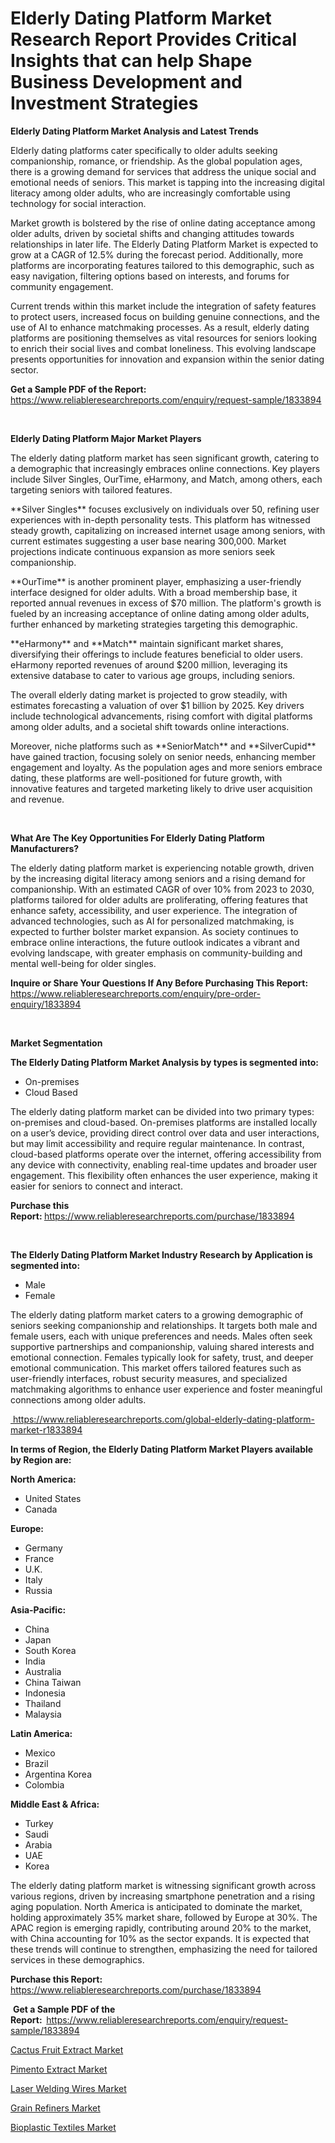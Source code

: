 <p><h1>Elderly Dating Platform Market Research Report Provides Critical Insights that can help Shape Business Development and Investment Strategies</h1></p><p><strong>Elderly Dating Platform Market Analysis and Latest Trends</strong></p>
<p><p>Elderly dating platforms cater specifically to older adults seeking companionship, romance, or friendship. As the global population ages, there is a growing demand for services that address the unique social and emotional needs of seniors. This market is tapping into the increasing digital literacy among older adults, who are increasingly comfortable using technology for social interaction.</p><p>Market growth is bolstered by the rise of online dating acceptance among older adults, driven by societal shifts and changing attitudes towards relationships in later life. The Elderly Dating Platform Market is expected to grow at a CAGR of 12.5% during the forecast period. Additionally, more platforms are incorporating features tailored to this demographic, such as easy navigation, filtering options based on interests, and forums for community engagement.</p><p>Current trends within this market include the integration of safety features to protect users, increased focus on building genuine connections, and the use of AI to enhance matchmaking processes. As a result, elderly dating platforms are positioning themselves as vital resources for seniors looking to enrich their social lives and combat loneliness. This evolving landscape presents opportunities for innovation and expansion within the senior dating sector.</p></p>
<p><strong>Get a Sample PDF of the Report:&nbsp;</strong> <a href="https://www.reliableresearchreports.com/enquiry/request-sample/1833894?utm_campaign=1477&utm_medium=2&utm_source=Github&utm_content=ia&utm_term=17102024&utm_id=elderly-dating-platform">https://www.reliableresearchreports.com/enquiry/request-sample/1833894</a></p>
<p>&nbsp;</p>
<p><strong>Elderly Dating Platform Major Market Players</strong></p>
<p><p>The elderly dating platform market has seen significant growth, catering to a demographic that increasingly embraces online connections. Key players include Silver Singles, OurTime, eHarmony, and Match, among others, each targeting seniors with tailored features.</p><p>**Silver Singles** focuses exclusively on individuals over 50, refining user experiences with in-depth personality tests. This platform has witnessed steady growth, capitalizing on increased internet usage among seniors, with current estimates suggesting a user base nearing 300,000. Market projections indicate continuous expansion as more seniors seek companionship.</p><p>**OurTime** is another prominent player, emphasizing a user-friendly interface designed for older adults. With a broad membership base, it reported annual revenues in excess of $70 million. The platform's growth is fueled by an increasing acceptance of online dating among older adults, further enhanced by marketing strategies targeting this demographic.</p><p>**eHarmony** and **Match** maintain significant market shares, diversifying their offerings to include features beneficial to older users. eHarmony reported revenues of around $200 million, leveraging its extensive database to cater to various age groups, including seniors.</p><p>The overall elderly dating market is projected to grow steadily, with estimates forecasting a valuation of over $1 billion by 2025. Key drivers include technological advancements, rising comfort with digital platforms among older adults, and a societal shift towards online interactions. </p><p>Moreover, niche platforms such as **SeniorMatch** and **SilverCupid** have gained traction, focusing solely on senior needs, enhancing member engagement and loyalty. As the population ages and more seniors embrace dating, these platforms are well-positioned for future growth, with innovative features and targeted marketing likely to drive user acquisition and revenue.</p></p>
<p>&nbsp;</p>
<p><strong>What Are The Key Opportunities For Elderly Dating Platform Manufacturers?</strong></p>
<p><p>The elderly dating platform market is experiencing notable growth, driven by the increasing digital literacy among seniors and a rising demand for companionship. With an estimated CAGR of over 10% from 2023 to 2030, platforms tailored for older adults are proliferating, offering features that enhance safety, accessibility, and user experience. The integration of advanced technologies, such as AI for personalized matchmaking, is expected to further bolster market expansion. As society continues to embrace online interactions, the future outlook indicates a vibrant and evolving landscape, with greater emphasis on community-building and mental well-being for older singles.</p></p>
<p><strong>Inquire or Share Your Questions If Any Before Purchasing This Report:</strong> <a href="https://www.reliableresearchreports.com/enquiry/pre-order-enquiry/1833894?utm_campaign=1477&utm_medium=2&utm_source=Github&utm_content=ia&utm_term=17102024&utm_id=elderly-dating-platform">https://www.reliableresearchreports.com/enquiry/pre-order-enquiry/1833894</a></p>
<p>&nbsp;</p>
<p><strong>Market Segmentation</strong></p>
<p><strong>The Elderly Dating Platform Market Analysis by types is segmented into:</strong></p>
<p><ul><li>On-premises</li><li>Cloud Based</li></ul></p>
<p><p>The elderly dating platform market can be divided into two primary types: on-premises and cloud-based. On-premises platforms are installed locally on a user’s device, providing direct control over data and user interactions, but may limit accessibility and require regular maintenance. In contrast, cloud-based platforms operate over the internet, offering accessibility from any device with connectivity, enabling real-time updates and broader user engagement. This flexibility often enhances the user experience, making it easier for seniors to connect and interact.</p></p>
<p><strong>Purchase this Report:&nbsp;</strong><a href="https://www.reliableresearchreports.com/purchase/1833894?utm_campaign=1477&utm_medium=2&utm_source=Github&utm_content=ia&utm_term=17102024&utm_id=elderly-dating-platform">https://www.reliableresearchreports.com/purchase/1833894</a></p>
<p>&nbsp;</p>
<p><strong>The Elderly Dating Platform Market Industry Research by Application is segmented into:</strong></p>
<p><ul><li>Male</li><li>Female</li></ul></p>
<p><p>The elderly dating platform market caters to a growing demographic of seniors seeking companionship and relationships. It targets both male and female users, each with unique preferences and needs. Males often seek supportive partnerships and companionship, valuing shared interests and emotional connection. Females typically look for safety, trust, and deeper emotional communication. This market offers tailored features such as user-friendly interfaces, robust security measures, and specialized matchmaking algorithms to enhance user experience and foster meaningful connections among older adults.</p></p>
<p><a href="https://www.reliableresearchreports.com/global-elderly-dating-platform-market-r1833894?utm_campaign=1477&utm_medium=2&utm_source=Github&utm_content=ia&utm_term=17102024&utm_id=elderly-dating-platform">&nbsp;https://www.reliableresearchreports.com/global-elderly-dating-platform-market-r1833894</a></p>
<p><strong>In terms of Region, the Elderly Dating Platform Market Players available by Region are:</strong></p>
<p>
    <p> <strong> North America: </strong>
        <ul>
            <li>United States</li>
            <li>Canada</li>
        </ul>
        </p> 
    <p> <strong> Europe: </strong>
        <ul>
            <li>Germany</li>
            <li>France</li>
            <li>U.K.</li>
            <li>Italy</li>
            <li>Russia</li>
        </ul>
        </p> 
    <p> <strong> Asia-Pacific: </strong>
        <ul>
            <li>China</li>
            <li>Japan</li>
            <li>South Korea</li>
            <li>India</li>
            <li>Australia</li>
            <li>China Taiwan</li>
            <li>Indonesia</li>
            <li>Thailand</li>
            <li>Malaysia</li>
        </ul>
        </p> 
    <p> <strong> Latin America: </strong>
        <ul>
            <li>Mexico</li>
            <li>Brazil</li>
            <li>Argentina Korea</li>
            <li>Colombia</li>
        </ul>
        </p> 
    <p> <strong> Middle East & Africa: </strong>
        <ul>
            <li>Turkey</li>
            <li>Saudi</li>
            <li>Arabia</li>
            <li>UAE</li>
            <li>Korea</li>
        </ul>
    </p>
    </p>
<p><p>The elderly dating platform market is witnessing significant growth across various regions, driven by increasing smartphone penetration and a rising aging population. North America is anticipated to dominate the market, holding approximately 35% market share, followed by Europe at 30%. The APAC region is emerging rapidly, contributing around 20% to the market, with China accounting for 10% as the sector expands. It is expected that these trends will continue to strengthen, emphasizing the need for tailored services in these demographics.</p></p>
<p><strong>Purchase this Report: </strong><a href="https://www.reliableresearchreports.com/purchase/1833894?utm_campaign=1477&utm_medium=2&utm_source=Github&utm_content=ia&utm_term=17102024&utm_id=elderly-dating-platform">https://www.reliableresearchreports.com/purchase/1833894</a></p>
<p>&nbsp;<strong>Get a Sample PDF of the Report:&nbsp;&nbsp;</strong><a href="https://www.reliableresearchreports.com/enquiry/request-sample/1833894?utm_campaign=1477&utm_medium=2&utm_source=Github&utm_content=ia&utm_term=17102024&utm_id=elderly-dating-platform">https://www.reliableresearchreports.com/enquiry/request-sample/1833894</a></p>
<p><strong></strong></p>
<p><p><a href="https://www.linkedin.com/pulse/global-cactus-fruit-extract-market-forecast-2024-2031-trends-nmehf?utm_campaign=1477&utm_medium=2&utm_source=Github&utm_content=ia&utm_term=17102024&utm_id=elderly-dating-platform">Cactus Fruit Extract Market</a></p><p><a href="https://www.linkedin.com/pulse/pimento-extract-market-transformation-comparative-analysis-xzhie?utm_campaign=1477&utm_medium=2&utm_source=Github&utm_content=ia&utm_term=17102024&utm_id=elderly-dating-platform">Pimento Extract Market</a></p><p><a href="https://www.linkedin.com/pulse/global-laser-welding-wires-market-share-growth-opportunities-gbdme?utm_campaign=1477&utm_medium=2&utm_source=Github&utm_content=ia&utm_term=17102024&utm_id=elderly-dating-platform">Laser Welding Wires Market</a></p><p><a href="https://www.linkedin.com/pulse/global-grain-refiners-market-analysis-trends-forecasts-fr7uf?utm_campaign=1477&utm_medium=2&utm_source=Github&utm_content=ia&utm_term=17102024&utm_id=elderly-dating-platform">Grain Refiners Market</a></p><p><a href="https://www.linkedin.com/pulse/bioplastic-textiles-market-ecosystem-competitive-landscape-esgdf?utm_campaign=1477&utm_medium=2&utm_source=Github&utm_content=ia&utm_term=17102024&utm_id=elderly-dating-platform">Bioplastic Textiles Market</a></p></p>